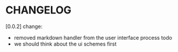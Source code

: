 # CHANGELOG

[0.0.2]
change: 
- removed markdown handler from the user interface process
todo
- we should think about the ui schemes first